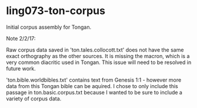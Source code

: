 # ling073-ton-corpus
Initial corpus assembly for Tongan.

Note 2/2/17:

Raw corpus data saved in 'ton.tales.collocott.txt' does not have the same exact orthography as the other sources. It is missing the macron, which is a very common diacritic used in Tongan. This issue will need to be resolved in future work. 

'ton.bible.worldbibles.txt' contains text from Genesis 1:1 - however more data from this Tongan bible can be aquired. I chose to only include this passage in ton.basic.corpus.txt because I wanted to be sure to include a variety of corpus data.
